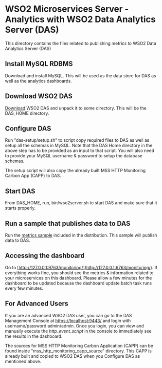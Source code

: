 # WSO2 Microservices Server - Analytics with WSO2 Data Analytics Server (DAS)

This directory contains the files related to publishing metrics to WSO2 Data Analytics Server (DAS)

Install MySQL RDBMS
------------------------------------------
Download and install MySQL. This will be used as the data store for DAS as well as the analytics dashboards.

Download WSO2 DAS
------------------------------------------
[Download](http://wso2.com/products/data-analytics-server/) WSO2 DAS and unpack it to some directory.
This will be the DAS_HOME directory.

Configure DAS
------------------------------------------
Run "das-setup/setup.sh" to script copy required files to DAS as well as setup all the schemas in MySQL. Note that the
DAS Home directory in the above step has to be provided as an input to that script. You will also need to
provide your MySQL username & password to setup the database schemas.

The setup script will also copy the already built MSS HTTP Monitoring Carbon App (CAPP) to DAS.

Start DAS
------------------------------------------

From DAS_HOME, run, bin/wso2server.sh to start DAS and make sure that it starts properly.

Run a sample that publishes data to DAS
------------------------------------------
Run the [metrics sample](https://github.com/wso2/product-mss/tree/master/samples/metrics)
included in the distribution. This sample will publish data to DAS.

Accessing the dashboard
------------------------------------------

Go to [http://127.0.0.1:9763/monitoring/](http://127.0.0.1:9763/monitoring/). If everything works fine, you should
see the metrics & information related to your microservices on this dashboard. Please allow a few minutes for the
dashboard to be updated because the dashboard update batch task runs every few minutes.


For Advanced Users
------------------------------------------
If you are an advanced WSO2 DAS user, you can go to the DAS Management Console at
[https://localhost:9443/](https://localhost:9443/) and login with username/password admin/admin.
Once you login, you can view and manually execute the *http_event_script*  in the console to immediately see
the results in the dashboard.

The sources for MSS HTTP Monitoring Carbon Application (CAPP) can be found inside "mss_http_monitoring_capp_source" 
directory. This CAPP is already built and copied to WSO2 DAS when you Configure DAS as mentioned above.
